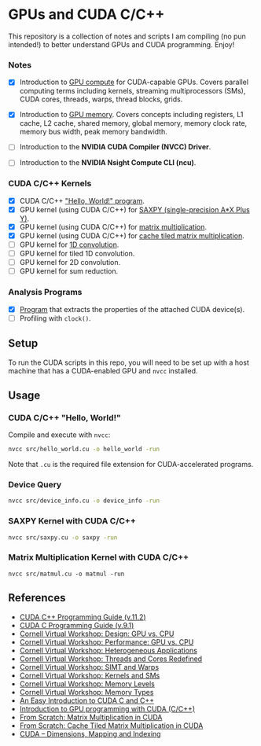 # GPUs and CUDA C/C++
This repository is a collection of notes and scripts I am compiling (no pun intended!) to better understand GPUs and CUDA programming. Enjoy! 

### Notes
- [x] Introduction to [GPU compute](docs/gpu_compute.md) for CUDA-capable GPUs. Covers parallel computing terms including kernels, streaming multiprocessors (SMs), CUDA cores, threads, warps, thread blocks, grids.
- [x] Introduction to [GPU memory](docs/gpu_memory.md). Covers concepts including registers, L1 cache, L2 cache, shared memory, global memory, memory clock rate, memory bus width, peak memory bandwidth.
- [ ] Introduction to the **NVIDIA CUDA Compiler (NVCC) Driver**.
- [ ] Introduction to the **NVIDIA Nsight Compute CLI (ncu)**.
 

### CUDA C/C++ Kernels
- [x] CUDA C/C++ ["Hello, World!" program](src/hello_world.cu).
- [x] GPU kernel (using CUDA C/C++) for [SAXPY (single-precision A*X Plus Y)](src/saxpy.cu).
- [x] GPU kernel (using CUDA C/C++) for [matrix multiplication](src/matmul.cu). 
- [x] GPU kernel (using CUDA C/C++) for [cache tiled matrix multiplication](src/matmul_cache_tiled.cu). 
- [ ] GPU kernel for [1D convolution](src/convolution_1d.cu).
- [ ] GPU kernel for tiled 1D convolution.
- [ ] GPU kernel for 2D convolution.
- [ ] GPU kernel for sum reduction. 

### Analysis Programs
- [x] [Program](src/device_info.cu) that extracts the properties of the attached CUDA device(s).
- [ ] Profiling with `clock()`.

## Setup
To run the CUDA scripts in this repo, you will need to be set up with a host machine that has a CUDA-enabled GPU and `nvcc` installed.

## Usage
### CUDA C/C++ "Hello, World!"
Compile and execute with `nvcc`:
```bash
nvcc src/hello_world.cu -o hello_world -run
```
Note that `.cu` is the required file extension for CUDA-accelerated programs.

### Device Query
```bash
nvcc src/device_info.cu -o device_info -run
```

### SAXPY Kernel with CUDA C/C++
```bash
nvcc src/saxpy.cu -o saxpy -run
```

### Matrix Multiplication Kernel with CUDA C/C++
```
nvcc src/matmul.cu -o matmul -run
```

## References
- [CUDA C++ Programming Guide (v.11.2)](https://docs.nvidia.com/cuda/archive/11.2.0/pdf/CUDA_C_Programming_Guide.pdf)
- [CUDA C Programming Guide (v.9.1)](https://docs.nvidia.com/cuda/archive/9.1/pdf/CUDA_C_Programming_Guide.pdf)
- [Cornell Virtual Workshop: Design: GPU vs. CPU](https://cvw.cac.cornell.edu/gpu-architecture/gpu-characteristics/design)
- [Cornell Virtual Workshop: Performance: GPU vs. CPU](https://cvw.cac.cornell.edu/gpu-architecture/gpu-characteristics/performance)
- [Cornell Virtual Workshop: Heterogeneous Applications](https://cvw.cac.cornell.edu/gpu-architecture/gpu-characteristics/applications)
- [Cornell Virtual Workshop: Threads and Cores Redefined](https://cvw.cac.cornell.edu/gpu-architecture/gpu-characteristics/threadcore)
- [Cornell Virtual Workshop: SIMT and Warps](https://cvw.cac.cornell.edu/gpu-architecture/gpu-characteristics/simt_warp)
- [Cornell Virtual Workshop: Kernels and SMs](https://cvw.cac.cornell.edu/gpu-architecture/gpu-characteristics/kernel_sm)
- [Cornell Virtual Workshop: Memory Levels](https://cvw.cac.cornell.edu/gpu-architecture/gpu-memory/memory_levels)
- [Cornell Virtual Workshop: Memory Types](https://cvw.cac.cornell.edu/gpu-architecture/gpu-memory/memory_types)
- [An Easy Introduction to CUDA C and C++](https://developer.nvidia.com/blog/easy-introduction-cuda-c-and-c/)
- [Introduction to GPU programming with CUDA (C/C++)](https://ulhpc-tutorials.readthedocs.io/en/latest/cuda/)
- [From Scratch: Matrix Multiplication in CUDA](https://www.youtube.com/watch?v=DpEgZe2bbU0)
- [From Scratch: Cache Tiled Matrix Multiplication in CUDA](https://www.youtube.com/watch?v=ga2ML1uGr5o)
- [CUDA – Dimensions, Mapping and Indexing](http://thebeardsage.com/cuda-dimensions-mapping-and-indexing/)